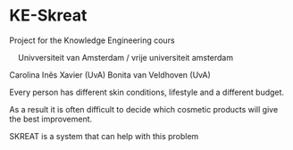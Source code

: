 # KE-Skreat

Project for the Knowledge Engineering cours

&nbsp;&nbsp;&nbsp;&nbsp;Univversiteit van Amsterdam / vrije universiteit amsterdam


Carolina Inês Xavier (UvA)
Bonita van Veldhoven (UvA)


Every person has different skin conditions, lifestyle and a different budget.

As a result it is often difficult to decide which cosmetic products will give the best improvement. 

SKREAT is a system that can help with this problem 
